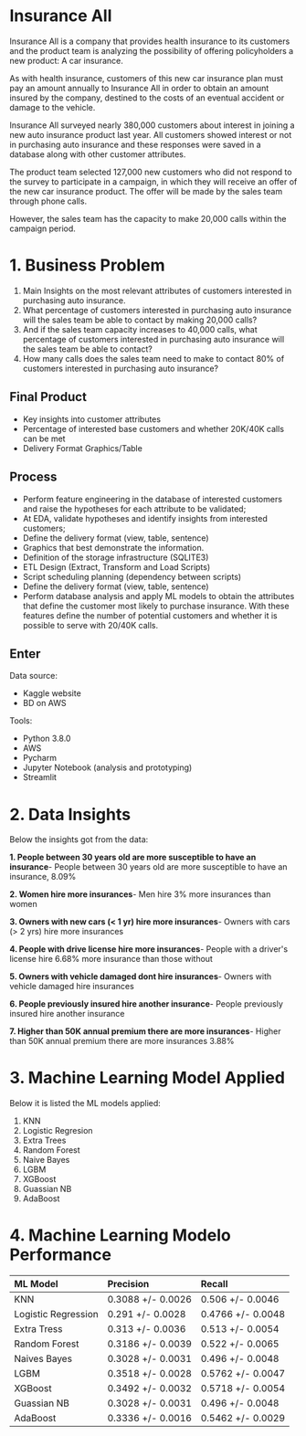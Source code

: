 # Insurance All

Insurance All is a company that provides health insurance to its customers and the product team is analyzing the possibility of offering policyholders a new product: A car insurance.

As with health insurance, customers of this new car insurance plan must pay an amount annually to Insurance All in order to obtain an amount insured by the company, destined to the costs of an eventual accident or damage to the vehicle.

Insurance All surveyed nearly 380,000 customers about interest in joining a new auto insurance product last year. All customers showed interest or not in purchasing auto insurance and these responses were saved in a database along with other customer attributes.

The product team selected 127,000 new customers who did not respond to the survey to participate in a campaign, in which they will receive an offer of the new car insurance product. The offer will be made by the sales team through phone calls.

However, the sales team has the capacity to make 20,000 calls within the campaign period.

# 1. Business Problem

1) Main Insights on the most relevant attributes of customers interested in purchasing auto insurance.
2) What percentage of customers interested in purchasing auto insurance will the sales team be able to contact by making 20,000 calls?
3) And if the sales team capacity increases to 40,000 calls, what percentage of customers interested in purchasing auto insurance will the sales team be able to contact?
4) How many calls does the sales team need to make to contact 80% of customers interested in purchasing auto insurance?

## Final Product

- Key insights into customer attributes
- Percentage of interested base customers and whether 20K/40K calls can be met
- Delivery Format Graphics/Table

## Process

- Perform feature engineering in the database of interested customers and raise the hypotheses for each attribute to be validated;
- At EDA, validate hypotheses and identify insights from interested customers;
- Define the delivery format (view, table, sentence)
- Graphics that best demonstrate the information.
- Definition of the storage infrastructure (SQLITE3)
- ETL Design (Extract, Transform and Load Scripts)
- Script scheduling planning (dependency between scripts)
- Define the delivery format (view, table, sentence)
- Perform database analysis and apply ML models to obtain the attributes that define the customer most likely to purchase insurance. With these features define the number of potential customers and whether it is possible to serve with 20/40K calls.

## Enter

Data source:

- Kaggle website
- BD on AWS

Tools:

- Python 3.8.0
- AWS
- Pycharm
- Jupyter Notebook (analysis and prototyping)
- Streamlit

# 2. Data Insights

Below the insights got from the data:

**1. People between 30 years old are more susceptible to have an insurance**- People between 30 years old are more susceptible to have an insurance, 8.09%

**2. Women hire more insurances**- Men hire 3% more insurances than women

**3. Owners with new cars (< 1 yr) hire more insurances**- Owners with cars (> 2 yrs) hire more insurances

**4. People with drive license hire more insurances**- People with a driver's license hire 6.68% more insurance than those without

**5. Owners with vehicle damaged dont hire insurances**- Owners with vehicle damaged hire insurances

**6. People previously insured hire another insurance**- People previously insured hire another insurance

**7. Higher than 50K annual premium there are more insurances**- Higher than 50K annual premium there are more insurances 3.88%


# 3. Machine Learning Model Applied

Below it is listed the ML models applied:
1) KNN
2) Logistic Regresion
3) Extra Trees
4) Random Forest
5) Naive Bayes
6) LGBM
7) XGBoost
8) Guassian NB
9) AdaBoost

# 4. Machine Learning Modelo Performance

| ML Model                | Precision               | Recall             |
|:------------------------|:------------------------|:-------------------|
| KNN                     | 0.3088 +/- 0.0026	      | 0.506 +/- 0.0046   |
| Logistic Regression     | 0.291 +/- 0.0028        | 0.4766 +/- 0.0048  |
| Extra Tress             | 0.313 +/- 0.0036	      | 0.513 +/- 0.0054   | 
| Random Forest           | 0.3186 +/- 0.0039	      | 0.522 +/- 0.0065   |        
| Naives Bayes            | 0.3028 +/- 0.0031	      | 0.496 +/- 0.0048   |
| LGBM                    | 0.3518 +/- 0.0028	      | 0.5762 +/- 0.0047  |
| XGBoost                 | 0.3492 +/- 0.0032	      | 0.5718 +/- 0.0054  |
| Guassian NB             | 0.3028 +/- 0.0031	      | 0.496 +/- 0.0048   |
| AdaBoost                | 0.3336 +/- 0.0016	      | 0.5462 +/- 0.0029  |



